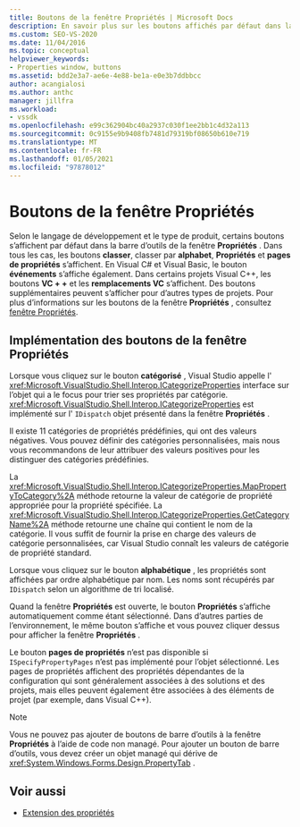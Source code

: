 ```yaml
---
title: Boutons de la fenêtre Propriétés | Microsoft Docs
description: En savoir plus sur les boutons affichés par défaut dans la barre d’outils de la Fenêtre Propriétés et sur l’implémentation des boutons.
ms.custom: SEO-VS-2020
ms.date: 11/04/2016
ms.topic: conceptual
helpviewer_keywords:
- Properties window, buttons
ms.assetid: bdd2e3a7-ae6e-4e88-be1a-e0e3b7ddbbcc
author: acangialosi
ms.author: anthc
manager: jillfra
ms.workload:
- vssdk
ms.openlocfilehash: e99c362904bc40a2937c030f1ee2bb1c4d32a113
ms.sourcegitcommit: 0c9155e9b9408fb7481d79319bf08650b610e719
ms.translationtype: MT
ms.contentlocale: fr-FR
ms.lasthandoff: 01/05/2021
ms.locfileid: "97878012"
---
```

# <a name="properties-window-buttons"></a>Boutons de la fenêtre Propriétés
Selon le langage de développement et le type de produit, certains boutons s’affichent par défaut dans la barre d’outils de la fenêtre **Propriétés** . Dans tous les cas, les boutons **classer**, classer par **alphabet**, **Propriétés** et **pages de propriétés** s’affichent. En Visual C# et Visual Basic, le bouton **événements** s’affiche également. Dans certains projets Visual C++, les boutons **VC + +** et les **remplacements VC** s’affichent. Des boutons supplémentaires peuvent s’afficher pour d’autres types de projets. Pour plus d’informations sur les boutons de la fenêtre **Propriétés** , consultez [fenêtre Propriétés](../../ide/reference/properties-window.md).

## <a name="implementation-of-properties-window-buttons"></a>Implémentation des boutons de la fenêtre Propriétés
 Lorsque vous cliquez sur le bouton **catégorisé** , Visual Studio appelle l' <xref:Microsoft.VisualStudio.Shell.Interop.ICategorizeProperties> interface sur l’objet qui a le focus pour trier ses propriétés par catégorie. <xref:Microsoft.VisualStudio.Shell.Interop.ICategorizeProperties> est implémenté sur l' `IDispatch` objet présenté dans la fenêtre **Propriétés** .

 Il existe 11 catégories de propriétés prédéfinies, qui ont des valeurs négatives. Vous pouvez définir des catégories personnalisées, mais nous vous recommandons de leur attribuer des valeurs positives pour les distinguer des catégories prédéfinies.

 La <xref:Microsoft.VisualStudio.Shell.Interop.ICategorizeProperties.MapPropertyToCategory%2A> méthode retourne la valeur de catégorie de propriété appropriée pour la propriété spécifiée. La <xref:Microsoft.VisualStudio.Shell.Interop.ICategorizeProperties.GetCategoryName%2A> méthode retourne une chaîne qui contient le nom de la catégorie. Il vous suffit de fournir la prise en charge des valeurs de catégorie personnalisées, car Visual Studio connaît les valeurs de catégorie de propriété standard.

 Lorsque vous cliquez sur le bouton **alphabétique** , les propriétés sont affichées par ordre alphabétique par nom. Les noms sont récupérés par `IDispatch` selon un algorithme de tri localisé.

 Quand la fenêtre **Propriétés** est ouverte, le bouton **Propriétés** s’affiche automatiquement comme étant sélectionné. Dans d’autres parties de l’environnement, le même bouton s’affiche et vous pouvez cliquer dessus pour afficher la fenêtre **Propriétés** .

 Le bouton **pages de propriétés** n’est pas disponible si `ISpecifyPropertyPages` n’est pas implémenté pour l’objet sélectionné. Les pages de propriétés affichent des propriétés dépendantes de la configuration qui sont généralement associées à des solutions et des projets, mais elles peuvent également être associées à des éléments de projet (par exemple, dans Visual C++).

> [!NOTE]
> Vous ne pouvez pas ajouter de boutons de barre d’outils à la fenêtre **Propriétés** à l’aide de code non managé. Pour ajouter un bouton de barre d’outils, vous devez créer un objet managé qui dérive de <xref:System.Windows.Forms.Design.PropertyTab> .

## <a name="see-also"></a>Voir aussi
- [Extension des propriétés](../../extensibility/internals/extending-properties.md)

